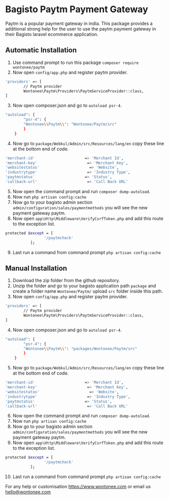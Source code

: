# Bagisto Paytm Payment Gateway
Paytm is a popular payment gateway in india. This package provides a additional strong help for the user to use the paytm payment gateway in their Bagisto laravel ecommerce application.

## Automatic Installation
1. Use command prompt to run this package `composer require wontonee/paytm`
2. Now open `config/app.php` and register paytm provider.
```sh
'providers' => [
        // Paytm provider
        Wontonee\Paytm\Providers\PaytmServiceProvider::class,
]
```
3. Now open composer.json and go to `autoload psr-4`.
```sh
"autoload": {
        "psr-4": {
        "Wontonee\\Paytm\\": "Wontonee/Paytm/src"
        }
    }
```
4. Now go to `package/Webkul/Admin/src/Resources/lang/en` copy these line at the bottom end of code.
```sh
'merchant-id'                      => 'Merchant Id',
'merchant-key'                      => 'Merchant Key',
'websitestatus'                      => 'Website',
'industrytype'                      => 'Industry Type',
'paytmstatus'                      => 'Status',
'callback-url'                      => 'Call Back URL'
```
5. Now open the command prompt and run `composer dump-autoload`.
6. Now run `php artisan config:cache`
7. Now go to your bagisto admin section `admin/configuration/sales/paymentmethods` you will see the new payment gateway paytm. 
8. Now open `app\Http\Middleware\VerifyCsrfToken.php` and add this route to the exception list.
```sh
protected $except = [
                 '/paytmcheck'
           ];

```
9. Last run a command from command prompt `php artisan config:cache`

## Manual Installation
1. Download the zip folder from the github repository.
2. Unzip the folder and go to your bagisto application path `package` and create a folder name `Wontonee/Paytm/` upload `src` folder inside this path.
3. Now open `config/app.php` and register paytm provider.
```sh
'providers' => [
        // Paytm provider
        Wontonee\Paytm\Providers\PaytmServiceProvider::class,
]
```
4. Now open composer.json and go to `autoload psr-4`.
```sh
"autoload": {
        "psr-4": {
        "Wontonee\\Paytm\\": "packages/Wontonee/Paytm/src"
        }
    }
```
5. Now go to `package/Webkul/Admin/src/Resources/lang/en` copy these line at the bottom end of code.
```sh
'merchant-id'                      => 'Merchant Id',
'merchant-key'                      => 'Merchant Key',
'websitestatus'                      => 'Website',
'industrytype'                      => 'Industry Type',
'paytmstatus'                      => 'Status',
'callback-url'                      => 'Call Back URL'
```
6. Now open the command prompt and run `composer dump-autoload`.
7. Now run `php artisan config:cache`
8. Now go to your bagisto admin section `admin/configuration/sales/paymentmethods` you will see the new payment gateway paytm. 
9. Now open `app\Http\Middleware\VerifyCsrfToken.php` and add this route to the exception list.
```sh
protected $except = [
                 '/paytmcheck'
           ];

```
10. Last run a command from command prompt `php artisan config:cache`

For any help or customisation  <https://www.wontonee.com> or email us <hello@wontonee.com>

